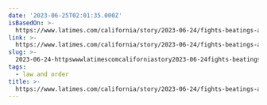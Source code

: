 ```yaml
---
date: '2023-06-25T02:01:35.000Z'
isBasedOn: >-
  https://www.latimes.com/california/story/2023-06-24/fights-beatings-and-a-birth-videos-smuggled-out-of-la-jails-reveal-violence-neglect
link: >-
  https://www.latimes.com/california/story/2023-06-24/fights-beatings-and-a-birth-videos-smuggled-out-of-la-jails-reveal-violence-neglect
slug: >-
  2023-06-24-httpswwwlatimescomcaliforniastory2023-06-24fights-beatings-and-a-birth-videos-smuggled-out-of-la-jails-reveal-violence-neglect
tags:
  - law and order
title: >-
  https://www.latimes.com/california/story/2023-06-24/fights-beatings-and-a-birth-videos-smuggled-out-of-la-jails-reveal-violence-neglect
---
```


